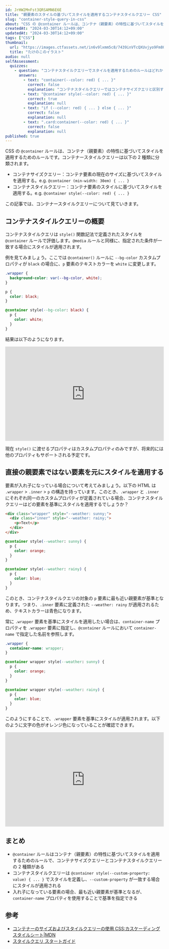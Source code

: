 ```yaml
---
id: JrHW2MnFst3QRSAMN6E6E
title: "親要素のスタイルの基づいてスタイルを適用するコンテナスタイルクエリー CSS"
slug: "container-style-query-in-css"
about: "CSS の @container ルールは、コンテナ（親要素）の特性に基づいてスタイルを適用するためのルールです。コンテナースタイルクエリーはコンテナサイズクエリーとコンテナスタイルクエリーの 2 種類に分類されます。コンテナスタイルクエリは style() 関数記法で定義されたスタイルを @container ルールで評価し、指定された条件が一致する場合にスタイルが適用されます。"
createdAt: "2024-03-30T14:12+09:00"
updatedAt: "2024-03-30T14:12+09:00"
tags: ["CSS"]
thumbnail:
  url: "https://images.ctfassets.net/in6v9lxmm5c8/7439inVTcQXUvjyo9Fm80E/ecacb8aa7e8d241e6568a1aa5b663daf/takenoko_illust_3126-768x578.png"
  title: "たけのこのイラスト"
audio: null
selfAssessment:
  quizzes:
    - question: "コンテナスタイルクエリーでスタイルを適用するためのルールはどれか？"
      answers:
        - text: "container(--color: red) { ... }"
          correct: false
          explanation: "コンテナスタイルクエリーではコンテナサイズクエリと区別するため、style() 関数記法を使用します。"
        - text: "@container style(--color: red) { ... }"
          correct: true
          explanation: null
        - text: "if (--color: red) { ... } else { ... }"
          correct: false
          explanation: null
        - text: ".card:container(--color: red) { ... }"
          correct: false
          explanation: null
published: true
---
```

CSS の `@container` ルールは、コンテナ（親要素）の特性に基づいてスタイルを適用するためのルールです。コンテナースタイルクエリーは以下の 2 種類に分類されます。

- コンテナサイズクエリー：コンテナ要素の現在のサイズに基づいてスタイルを適用する。e.g. `@container (min-width: 30em) { ... }`
- コンテナスタイルクエリー：コンテナ要素のスタイルに基づいてスタイルを適用する。e.g. `@container style(--color: red) { ... }`

この記事では、コンテナースタイルクエリーについて見ていきます。

## コンテナスタイルクエリーの概要

コンテナスタイルクエリは `style()` 関数記法で定義されたスタイルを `@container` ルールで評価します。`@media` ルールと同様に、指定された条件が一致する場合にスタイルが適用されます。

例を見てみましょう。ここでは `@container()` ルールに `--bg-color` カスタムプロパティが `black` の場合に、`p` 要素のテキストカラーを `white` に変更します。

```css
.wrapper {
  background-color: var(--bg-color, white);
}

p {
  color: black;
}

@container style(--bg-color: black) {
  p {
    color: white;
  }
}
```

結果は以下のようになります。

<iframe height="300" style="width: 100%;" scrolling="no" title="Untitled" src="https://codepen.io/azukiazusa1/embed/qBwPMON?default-tab=css%2Cresult" frameborder="no" loading="lazy" allowtransparency="true" allowfullscreen="true">
  See the Pen <a href="https://codepen.io/azukiazusa1/pen/qBwPMON">
  Untitled</a> by azukiazusa1 (<a href="https://codepen.io/azukiazusa1">@azukiazusa1</a>)
  on <a href="https://codepen.io">CodePen</a>.
</iframe>

現在 `style()` に渡せるプロパティはカスタムプロパティのみですが、将来的には他のプロパティもサポートされる予定です。

## 直接の親要素ではない要素を元にスタイルを適用する

要素が入れ子になっている場合について考えてみましょう。以下の HTML は `.wrapper` > `.inner` > `p` の構造を持っています。このとき、`.wrapper` と `.inner` にそれぞれ同一のカスタムプロパティが定義されている場合、コンテナスタイルクエリーはどの要素を基準にスタイルを適用するでしょうか？

```html
<div class="wrapper" style="--weather: sunny;">
  <div class="inner" style="--weather: rainy;">
    <p>Text</p>
  </div>
</div>
```

```css
@container style(--weather: sunny) {
  p {
    color: orange;
  }
}

@container style(--weather: rainy) {
  p {
    color: blue;
  }
}
```

このとき、コンテナスタイルクエリの対象の `p` 要素に最も近い親要素が基準となります。つまり、`.inner` 要素に定義された `--weather: rainy` が適用されるため、テキストカラーは青色になります。

常に `.wrapper` 要素を基準にスタイルを適用したい場合は、`container-name` プロパティを `.wrapper` 要素に指定し、`@container` ルールにおいて `container-name` で指定した名前を参照します。

```css
.wrapper {
  container-name: wrapper;
}

@container wrapper style(--weather: sunny) {
  p {
    color: orange;
  }
}

@container wrapper style(--weather: rainy) {
  p {
    color: blue;
  }
}
```

このようにすることで、`.wrapper` 要素を基準にスタイルが適用されます。以下のように文字の色がオレンジ色になっていることが確認できます。

<iframe height="300" style="width: 100%;" scrolling="no" title="Untitled" src="https://codepen.io/azukiazusa1/embed/YzMrONx?default-tab=css%2Cresult" frameborder="no" loading="lazy" allowtransparency="true" allowfullscreen="true">
  See the Pen <a href="https://codepen.io/azukiazusa1/pen/YzMrONx">
  Untitled</a> by azukiazusa1 (<a href="https://codepen.io/azukiazusa1">@azukiazusa1</a>)
  on <a href="https://codepen.io">CodePen</a>.
</iframe>

## まとめ

- `@container` ルールはコンテナ（親要素）の特性に基づいてスタイルを適用するためのルールで、コンテナサイズクエリーとコンテナスタイルクエリーの 2 種類がある
- コンテナスタイルクエリーは `@container style(--custom-property: value) { ... }` でスタイルを定義し、`--custom-property` が一致する場合にスタイルが適用される
- 入れ子になっている要素の場合、最も近い親要素が基準となるが、`container-name` プロパティを使用することで基準を指定できる

## 参考

- [コンテナーのサイズおよびスタイルクエリーの使用 CSS:カスケーディングスタイルシート|MDN](https://developer.mozilla.org/ja/docs/Web/CSS/CSS_containment/Container_size_and_style_queries)
- [スタイルクエリ スタートガイド](https://developer.chrome.com/docs/css-ui/style-queries?hl=ja)

